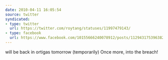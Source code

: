 ```yaml
---
date: 2010-04-11 16:05:54
source: twitter
syndicated:
- type: twitter
  url: https://twitter.com/roytang/statuses/11997479143/
- type: facebook
  url: https://www.facebook.com/10155666240078912/posts/112943175396382
---
```


will be back in ortigas tomorrow (temporarily) Once more, into the breach!